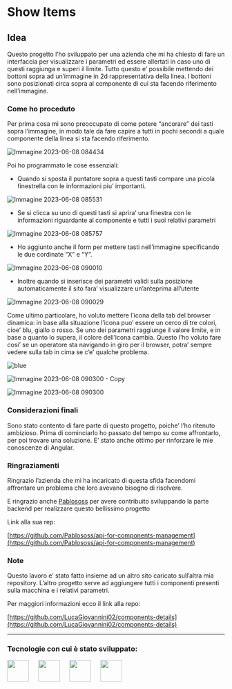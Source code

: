# Show Items

## Idea

Questo progetto l’ho sviluppato per una azienda che mi ha chiesto di fare un interfaccia per visualizzare i parametri ed essere allertati in caso uno di questi raggiunga e superi il limite. Tutto questo e’ possibile mettendo dei bottoni sopra ad un’immagine in 2d rappresentativa della linea. I bottoni sono posizionati circa sopra al componente di cui sta facendo riferimento nell’immagine.

### Come ho proceduto

Per prima cosa mi sono preoccupato di come potere “ancorare” dei tasti sopra l’immagine, in modo tale da fare capire a tutti in pochi secondi a quale componente della linea si sta facendo riferimento.

![Immagine 2023-06-08 084434](https://github.com/LucaGiovannini02/details-by-a-photo/assets/58634285/50179c46-7a61-4669-8ba8-964ce389fd5e)

Poi ho programmato le cose essenziali:

- Quando si sposta il puntatore sopra a questi tasti compare una picola finestrella con le informazioni piu’ importanti.

![Immagine 2023-06-08 085531](https://github.com/LucaGiovannini02/details-by-a-photo/assets/58634285/e83aa206-54b7-4861-80a2-57c687e2cd81)

- Se si clicca su uno di questi tasti si aprira’ una finestra con le informazioni riguardante al componente e tutti i suoi relativi parametri

![Immagine 2023-06-08 085757](https://github.com/LucaGiovannini02/details-by-a-photo/assets/58634285/f2f150bf-c4bb-47a3-bb00-c9cf19f40972)

- Ho aggiunto anche il form per mettere tasti nell’immagine specificando le due cordinate “X” e “Y”.

![Immagine 2023-06-08 090010](https://github.com/LucaGiovannini02/details-by-a-photo/assets/58634285/e5ea9d95-4993-44b5-a189-880ae94116a3)

- Inoltre quando si inserisce dei parametri validi sulla posizione automaticamente il sito fara’ visualizzare un’anteprima all’utente

![Immagine 2023-06-08 090029](https://github.com/LucaGiovannini02/details-by-a-photo/assets/58634285/e9d0a02e-fe8b-497b-a556-188a91f093d2)

Come ultimo particolare, ho voluto mettere l’icona della tab del browser dinamica: in base alla situazione l’icona puo’ essere un cerco di tre colori, cioe’ blu, giallo o rosso. Se uno dei parametri raggiunge il valore limite, e in base a quanto lo supera, il colore dell’icona cambia. Questo l’ho voluto fare cosi’ se un operatore sta navigando in giro per il browser, potra’ sempre vedere sulla tab in cima se c’e’ qualche problema.

![blue](https://github.com/LucaGiovannini02/details-by-a-photo/assets/58634285/753cae3a-7f45-4573-90d7-225b764cf918)

![Immagine 2023-06-08 090300 - Copy](https://github.com/LucaGiovannini02/details-by-a-photo/assets/58634285/273e32b4-8a61-415b-bdea-ba9ecfbb27fb)

![Immagine 2023-06-08 090300](https://github.com/LucaGiovannini02/details-by-a-photo/assets/58634285/9dc7bfdd-290d-4ca2-a4f5-7bd60e045624)

### Considerazioni finali

Sono stato contento di fare parte di questo progetto, poiche’ l’ho ritenuto ambizioso. Prima di cominciarlo ho passato del tempo su come affrontarlo, per poi trovare una soluzione. E’ stato anche ottimo per rinforzare le mie conoscenze di Angular.

### Ringraziamenti

Ringrazio l’azienda che mi ha incaricato di questa sfida facendomi affrontare un problema che loro avevano bisogno di risolvere. 

E ringrazio anche [Pablososs](https://github.com/Pablososs) per avere contribuito sviluppando la parte backend per realizzare questo bellissimo progetto

Link alla sua rep:

[https://github.com/Pablososs/api-for-components-management](https://github.com/Pablososs/api-for-components-management)

### Note

Questo lavoro e’ stato fatto insieme ad un altro sito caricato sull’altra mia repository. L’altro progetto serve ad aggiungere tutti i componenti presenti sulla macchina e i relativi parametri.

Per maggiori informazioni ecco il link alla repo:

[https://github.com/LucaGiovannini02/components-details](https://github.com/LucaGiovannini02/components-details)

---

### Tecnologie con cui è stato sviluppato:

<img src="https://upload.wikimedia.org/wikipedia/commons/thumb/9/9a/Visual_Studio_Code_1.35_icon.svg/2048px-Visual_Studio_Code_1.35_icon.svg.png" width="50"> &emsp; <img src="https://upload.wikimedia.org/wikipedia/commons/thumb/c/cf/Angular_full_color_logo.svg/2048px-Angular_full_color_logo.svg.png" width="50" /> &emsp; <img src="https://upload.wikimedia.org/wikipedia/commons/thumb/d/d5/Tailwind_CSS_Logo.svg/2048px-Tailwind_CSS_Logo.svg.png" width="50"> &emsp; <img src="https://ng-bootstrap.github.io/img/logo-stack.svg" width="50">
